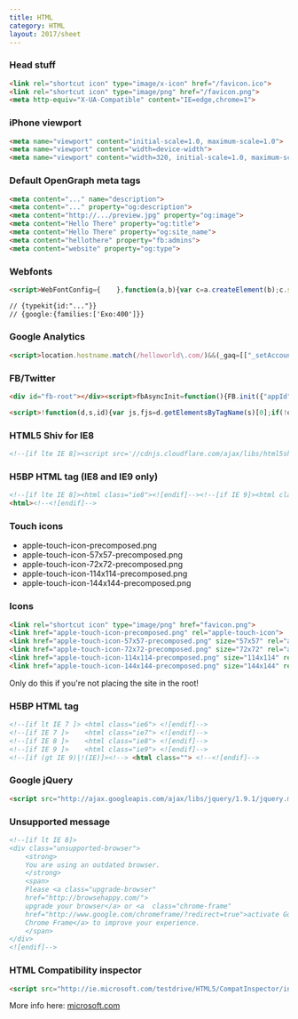 ```yaml
---
title: HTML
category: HTML
layout: 2017/sheet
---
```


### Head stuff

```html
<link rel="shortcut icon" type="image/x-icon" href="/favicon.ico">
<link rel="shortcut icon" type="image/png" href="/favicon.png">
<meta http-equiv="X-UA-Compatible" content="IE=edge,chrome=1">
```

### iPhone viewport

```html
<meta name="viewport" content="initial-scale=1.0, maximum-scale=1.0">
<meta name="viewport" content="width=device-width">
<meta name="viewport" content="width=320, initial-scale=1.0, maximum-scale=1.0, user-scalable=0"/> <!-- full example -->
```

### Default OpenGraph meta tags

```html
<meta content="..." name="description">
<meta content="..." property="og:description">
<meta content="http://.../preview.jpg" property="og:image">
<meta content="Hello There" property="og:title">
<meta content="Hello There" property="og:site_name">
<meta content="hellothere" property="fb:admins">
<meta content="website" property="og:type">
```

### Webfonts

```html
<script>WebFontConfig={    },function(a,b){var c=a.createElement(b);c.src="//ajax.googleapis.com/ajax/libs/webfont/1/webfont.js",c.async=1;var d=a.getElementsByTagName(b)[0];d.parentNode.insertBefore(c,d)}(document,"script")</script>

// {typekit{id:"..."}}
// {google:{families:['Exo:400']}}
```

### Google Analytics

```html
<script>location.hostname.match(/helloworld\.com/)&&(_gaq=[["_setAccount","UA-XXXXX-1"],["_trackPageview"]],function(a,b){var c=a.createElement(b),d=a.getElementsByTagName(b)[0];c.async=1,c.src=("https:"==location.protocol?"//ssl":"//www")+".google-analytics.com/ga.js",d.parentNode.insertBefore(c,d)}(document,"script"))</script>
```

### FB/Twitter

```html
<div id="fb-root"></div><script>fbAsyncInit=function(){FB.init({"appId":"___APPIDGOESHERE___","status":true,"cookie":true,"xfbml":true})};!function(d,s,id){var js,fjs=d.getElementsByTagName(s)[0];if(!d.getElementById(id)){js=d.createElement(s);js.id=id;js.async=1;js.src='//connect.facebook.net/en_US/all.js';fjs.parentNode.insertBefore(js,fjs);}}(document,'script','facebook-jssdk');</script>

<script>!function(d,s,id){var js,fjs=d.getElementsByTagName(s)[0];if(!d.getElementById(id)){js=d.createElement(s);js.id=id;js.async=1;js.src="//platform.twitter.com/widgets.js";fjs.parentNode.insertBefore(js,fjs);}}(document,"script","twitter-wjs");</script>
```

### HTML5 Shiv for IE8

```html
<!--[if lte IE 8]><script src='//cdnjs.cloudflare.com/ajax/libs/html5shiv/3.6.1/html5shiv.js'></script><![endif]-->
```

### H5BP HTML tag (IE8 and IE9 only)

```html
<!--[if lte IE 8]><html class="ie8"><![endif]--><!--[if IE 9]><html class="ie9"><![endif]--><!--[if gt IE 9]><!-->
<html><!--<![endif]-->
```

### Touch icons

* apple-touch-icon-precomposed.png
* apple-touch-icon-57x57-precomposed.png
* apple-touch-icon-72x72-precomposed.png
* apple-touch-icon-114x114-precomposed.png
* apple-touch-icon-144x144-precomposed.png

### Icons

```html
<link rel="shortcut icon" type="image/png" href="favicon.png">
<link href="apple-touch-icon-precomposed.png" rel="apple-touch-icon">
<link href="apple-touch-icon-57x57-precomposed.png" size="57x57" rel="apple-touch-icon">
<link href="apple-touch-icon-72x72-precomposed.png" size="72x72" rel="apple-touch-icon">
<link href="apple-touch-icon-114x114-precomposed.png" size="114x114" rel="apple-touch-icon">
<link href="apple-touch-icon-144x144-precomposed.png" size="144x144" rel="apple-touch-icon">
```

Only do this if you're not placing the site in the root!

### H5BP HTML tag

```html
<!--[if lt IE 7 ]> <html class="ie6"> <![endif]-->
<!--[if IE 7 ]>    <html class="ie7"> <![endif]-->
<!--[if IE 8 ]>    <html class="ie8"> <![endif]-->
<!--[if IE 9 ]>    <html class="ie9"> <![endif]-->
<!--[if (gt IE 9)|!(IE)]><!--> <html class=""> <!--<![endif]-->
```

### Google jQuery

```html
<script src="http://ajax.googleapis.com/ajax/libs/jquery/1.9.1/jquery.min.js"></script>
```

### Unsupported message

```html
<!--[if lt IE 8]>
<div class="unsupported-browser">
    <strong>
    You are using an outdated browser.
    </strong>
    <span>
    Please <a class="upgrade-browser"
    href="http://browsehappy.com/">
    upgrade your browser</a> or <a  class="chrome-frame"
    href="http://www.google.com/chromeframe/?redirect=true">activate Google 
    Chrome Frame</a> to improve your experience.
    </span>
</div>
<![endif]-->
```

### HTML Compatibility inspector

```html
<script src="http://ie.microsoft.com/testdrive/HTML5/CompatInspector/inspector.js"></script>
```

More info here: [microsoft.com](http://ie.microsoft.com/testdrive/HTML5/CompatInspector/)
